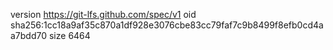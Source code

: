 version https://git-lfs.github.com/spec/v1
oid sha256:1cc18a9af35c870a1df928e3076cbe83cc79faf7c9b8499f8efb0cd4aa7bdd70
size 6464
